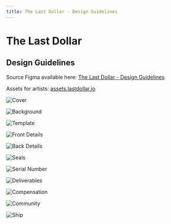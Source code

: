 ```yaml
---
title: The Last Dollar - Design Guidelines
---
```


# The Last Dollar

## Design Guidelines


Source Figma available here: [The Last Dollar - Design Guidelines](https://www.figma.com/file/DUOAtD8A2SRV90paz4eiDI/The-Last-Dollar---Design-Guidelines)

Assets for artists: [assets.lastdollar.io](assets.lastdollar.io)


![Cover](./design-guidelines/01-cover.png)

![Background](./design-guidelines/02-background.png)

![Template](./design-guidelines/03-template.png)

![Front Details](./design-guidelines/04-front-details.png)

![Back Details](./design-guidelines/05-back-details.png)

![Seals](./design-guidelines/06-seals.png)

![Serial Number](./design-guidelines/07-serial-number.png)

![Deliverables](./design-guidelines/08-deliverables.png)

![Compensation](./design-guidelines/09-compensation.png)

![Community](./design-guidelines/10-community.png)

![Ship](./design-guidelines/11-ship.png)

